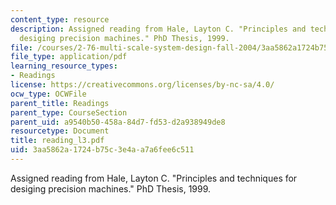 ```yaml
---
content_type: resource
description: Assigned reading from Hale, Layton C. "Principles and techniques for
  desiging precision machines." PhD Thesis, 1999.
file: /courses/2-76-multi-scale-system-design-fall-2004/3aa5862a1724b75c3e4aa7a6fee6c511_reading_l3.pdf
file_type: application/pdf
learning_resource_types:
- Readings
license: https://creativecommons.org/licenses/by-nc-sa/4.0/
ocw_type: OCWFile
parent_title: Readings
parent_type: CourseSection
parent_uid: a9540b50-458a-84d7-fd53-d2a938949de8
resourcetype: Document
title: reading_l3.pdf
uid: 3aa5862a-1724-b75c-3e4a-a7a6fee6c511
---
```

Assigned reading from Hale, Layton C. "Principles and techniques for desiging precision machines." PhD Thesis, 1999.